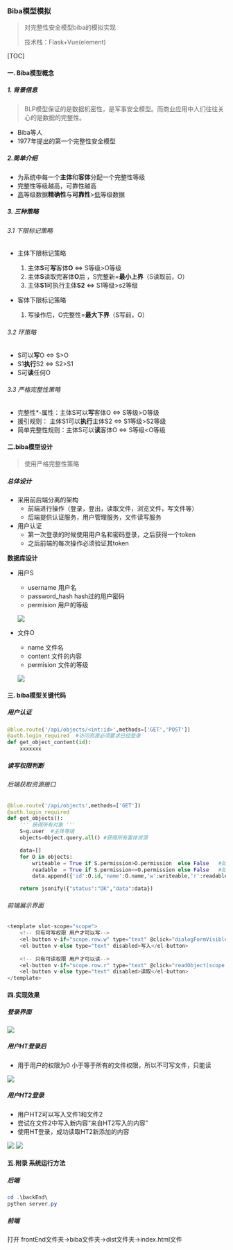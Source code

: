### Biba模型模拟

> 对完整性安全模型biba的模拟实现
>
> 技术栈：Flask+Vue(element)

[TOC]


#### 一. Biba模型概念

##### 1. 背景信息

> BLP模型保证的是数据机密性，是军事安全模型。而商业应用中人们往往关心的是数据的完整性。

- Biba等人
- 1977年提出的第一个完整性安全模型

##### 2.简单介绍

- 为系统中每一个**主体**和**客体**分配一个完整性等级
- 完整性等级越高，可靠性越高
- <u>高</u>等级数据**精确性**与**可靠性**><u>低</u>等级数据

##### 3. 三种策略

###### 3.1 下限标记策略

- 主体下限标记策略
  1. 主体**S**可**写**客体**O**     <=>    S等级>O等级
  2. 主体**S**读取完客体**O**后 ，S完整新=**最小上界**（S读取前，O）
  3. 主体**S1**可执行主体**S2**   <=> S1等级>s2等级

- 客体下限标记策略
  1. 写操作后，O完整性=**最大下界**（S写前，O）

###### 3.2 环策略

- S可以**写**O  <=> S>O
- S1**执行**S2 <=> S2>S1
- S可**读**任何O

###### 3.3 严格完整性策略

- 完整性*-属性：主体S可以**写**客体O  <=> S等级>O等级
- 援引规则：       主体S1可以**执行**主体S2   <=> S1等级>S2等级
- 简单完整性规则：主体S可以**读**客体O  <=>   S等级<O等级

#### 二.biba模型设计

> 使用严格完整性策略

##### 总体设计

- 采用前后端分离的架构
  - 前端进行操作（登录，登出，读取文件，浏览文件，写文件等）
  - 后端提供认证服务，用户管理服务，文件读写服务
- 用户认证
  - 第一次登录的时候使用用户名和密码登录，之后获得一个token
  - 之后前端的每次操作必须验证其token

**数据库设计**

- 用户S

  - username 用户名
  - password_hash hash过的用户密码
  - permision 用户的等级

  ![](./imgs/userdatabase.png)

- 文件O

  - name 文件名
  - content 文件的内容
  - permision 文件的等级

  ![](./imgs/objectdatabase.png)

#### 三. biba模型关键代码

##### 用户认证

```python
@blue.route('/api/objects/<int:id>',methods=['GET','POST'])
@auth.login_required  #访问资源必须要求已经登录
def get_object_content(id):
    xxxxxxx
```

##### 读写权限判断

###### 后端获取资源接口

```python
@blue.route('/api/objects',methods=['GET'])
@auth.login_required
def get_objects():
    ''' 获得所有对象 '''
    S=g.user  #主体等级
    objects=Object.query.all() #获得所有客体资源

    data=[]
    for O in objects:
        writeable = True if S.permission>O.permission  else False   #如果主体的等级大于客体等级 则可写 否则不可写
        readable  = True if S.permission<=O.permission else False   #如果主体的等级小于等于客体等级 则可读 否则不可读
        data.append({'id':O.id,'name':O.name,'w':writeable,'r':readable})

    return jsonify({"status":"OK","data":data})
```

###### 前端展示界面

```js
<template slot-scope="scope">
    <!-- 只有可写权限 用户才可以写-->
    <el-button v-if="scope.row.w" type="text" @click="dialogFormVisible = true;writeid=scope.row.id">写入</el-button>
	<el-button v-else type="text" disabled>写入</el-button>
	
	<!-- 只有可读权限 用户才可以读-->
    <el-button v-if="scope.row.r" type="text" @click="readObject(scope.row.id)">读取</el-button>
    <el-button v-else type="text" disabled>读取</el-button>
</template>
```

#### 四.实现效果

##### 登录界面

<img src="./imgs/HT_login.png"  />

##### 用户HT登录后

- 用于用户的权限为0 小于等于所有的文件权限，所以不可写文件，只能读

<img src="./imgs/HT_page1.png"  />

##### 用户HT2登录

- 用户HT2可以写入文件1和文件2
- 尝试在文件2中写入新内容“来自HT2写入的内容”
- 使用HT登录，成功读取HT2新添加的内容

<img src="./imgs/HT2_page1.png"  />

<img src="./imgs/HT_page2.png"  />

#### 五.附录 系统运行方法

##### 后端

```powershell
cd .\backEnd\
python server.py
```

##### 前端

打开 frontEnd文件夹->biba文件夹->dist文件夹->index.html文件